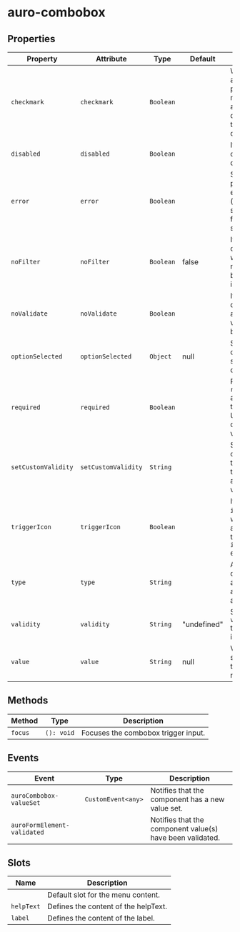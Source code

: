 # auro-combobox

## Properties

| Property            | Attribute           | Type      | Default     | Description                                      |
|---------------------|---------------------|-----------|-------------|--------------------------------------------------|
| `checkmark`         | `checkmark`         | `Boolean` |             | When attribute is present auro-menu will apply checkmarks to selected options. |
| `disabled`          | `disabled`          | `Boolean` |             | If set, disables the combobox.                   |
| `error`             | `error`             | `Boolean` |             | Sets a persistent error state (e.g. an error state returned from the server). |
| `noFilter`          | `noFilter`          | `Boolean` | false       | If set, combobox will not filter menuoptions based in input. |
| `noValidate`        | `noValidate`        | `Boolean` |             | If set, disables auto-validation on blur.        |
| `optionSelected`    | `optionSelected`    | `Object`  | null        | Specifies the current selected option.           |
| `required`          | `required`          | `Boolean` |             | Populates the `required` attribute on the input. Used for client-side validation. |
| `setCustomValidity` | `setCustomValidity` | `String`  |             | Sets a custom help text message to display for all validityStates. |
| `triggerIcon`       | `triggerIcon`       | `Boolean` |             | If set, the `icon` attribute will be applied to the trigger `auro-input` element. |
| `type`              | `type`              | `String`  |             | Applies the defined value as the type attribute on auro-input. |
| `validity`          | `validity`          | `String`  | "undefined" | Specifies the `validityState` this element is in. |
| `value`             | `value`             | `String`  | null        | Value selected for the dropdown menu.            |

## Methods

| Method  | Type       | Description                         |
|---------|------------|-------------------------------------|
| `focus` | `(): void` | Focuses the combobox trigger input. |

## Events

| Event                       | Type               | Description                                      |
|-----------------------------|--------------------|--------------------------------------------------|
| `auroCombobox-valueSet`     | `CustomEvent<any>` | Notifies that the component has a new value set. |
| `auroFormElement-validated` |                    | Notifies that the component value(s) have been validated. |

## Slots

| Name       | Description                          |
|------------|--------------------------------------|
|            | Default slot for the menu content.   |
| `helpText` | Defines the content of the helpText. |
| `label`    | Defines the content of the label.    |
